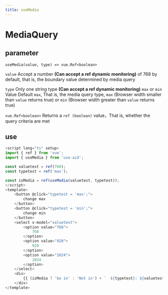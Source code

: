 ```yaml
---
title: useMedia
---
```


# MediaQuery

## parameter
`useMedia(value, type) => vue.Ref<boolean>`

`value` Accept a number **(Can accept a ref dynamic monitoring)** of 768 by default, that is, the boundary value determined by media query

`type` Only one string type **(Can accept a ref dynamic monitoring)** `max` or `min` Value Default `max`,
That is, the media query type, `max` (Browser width smaller than `value` returns true) or
 `min` (Browser width greater than `value` returns true)

`vue.Ref<boolean>` Returns a `ref (boolean)` value，That is, whether the query criteria are met

## use
```ts
<script lang="ts" setup>
import { ref } from 'vue';
import { useMedia } from 'use-aid';

const valuetest = ref(768);
const typetest = ref('max');

const isMedia = ref(useMedia(valuetest, typetest));
</script>
<template>
    <button @click="typetest = 'max';">
        change max
    </button>
    <button @click="typetest = 'min';">
        change min
    </button>
    <select v-model="valuetest">
        <option value="768">
            768
        </option>
        <option value="920">
            920
        </option>
        <option value="1024">
            1024
        </option>
    </select>
    <div>
        {{ (isMedia ? 'be in' : 'Not in') + `  ${typetest}: ${valuetest}` }}
    </div>
</template>
```